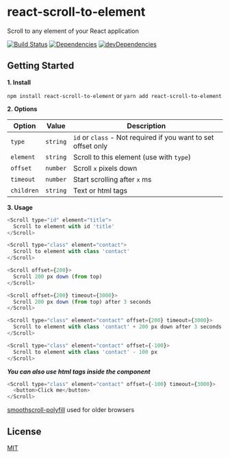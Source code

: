 # react-scroll-to-element
Scroll to any element of your React application

[![Build Status](https://travis-ci.org/trembacz/react-scroll-to-element.svg?branch=master)](https://travis-ci.org/trembacz/react-scroll-to-element)
[![Dependencies](https://david-dm.org/trembacz/react-scroll-to-element/status.svg)](https://david-dm.org/trembacz/react-scroll-to-element?view=list)
[![devDependencies](https://david-dm.org/trembacz/react-scroll-to-element/dev-status.svg)](https://david-dm.org/trembacz/react-scroll-to-element?type=dev&view=list)

## Getting Started

**1. Install**

```npm install react-scroll-to-element``` or ```yarn add react-scroll-to-element```

**2. Options**

| Option              | Value         | Description                                                          |
| ------------------- |:-------------:| -------------------------------------------------------------------- |
| ```type```          | ```string```  | ```id``` or ```class``` - Not required if you want to set offset only|
| ```element```       | ```string```  | Scroll to this element (use with ```type```)                         |
| ```offset```        | ```number```  | Scroll ```x``` pixels down                                           |
| ```timeout```       | ```number```  | Start scrolling after ```x``` ms                                     |
| ```children```      | ```string```  | Text or html tags                                                    |

**3. Usage**

```js
<Scroll type="id" element="title">
  Scroll to element with id 'title'
</Scroll>

<Scroll type="class" element="contact">
  Scroll to element with class 'contact'
</Scroll>

<Scroll offset={200}>
  Scroll 200 px down (from top)
</Scroll>

<Scroll offset={200} timeout={3000}>
  Scroll 200 px down (from top) after 3 seconds
</Scroll>

<Scroll type="class" element="contact" offset={200} timeout={3000}>
  Scroll to element with class 'contact' + 200 px down after 3 seconds
</Scroll>

<Scroll type="class" element="contact" offset={-100}>
  Scroll to element with class 'contact' - 100 px
</Scroll>
```

***You can also use html tags inside the component***

```js
<Scroll type="class" element="contact" offset={-100} timeout={3000}>
  <button>Click me</button>
</Scroll>
```

[smoothscroll-polyfill](https://github.com/iamdustan/smoothscroll) used for older browsers

## License

[MIT](http://opensource.org/licenses/MIT)

